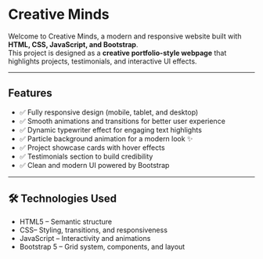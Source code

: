 # Creative Minds

Welcome to Creative Minds, a modern and responsive website built with **HTML, CSS, JavaScript, and Bootstrap**.  
This project is designed as a **creative portfolio-style webpage** that highlights projects, testimonials, and interactive UI effects.  

---

## Features
- ✅ Fully responsive design (mobile, tablet, and desktop)  
- ✅ Smooth animations and transitions for better user experience  
- ✅ Dynamic typewriter effect for engaging text highlights  
- ✅ Particle background animation for a modern look ✨  
- ✅ Project showcase cards with hover effects  
- ✅ Testimonials section to build credibility  
- ✅ Clean and modern UI powered by Bootstrap  

---

## 🛠 Technologies Used
- HTML5 – Semantic structure  
- CSS– Styling, transitions, and responsiveness  
- JavaScript  – Interactivity and animations  
- Bootstrap 5 – Grid system, components, and layout  
